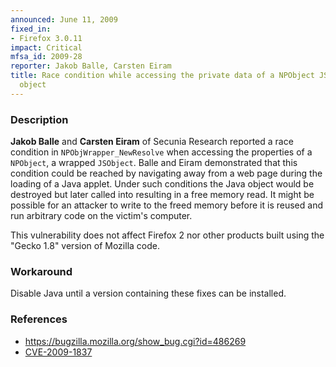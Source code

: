 ```yaml
---
announced: June 11, 2009
fixed_in:
- Firefox 3.0.11
impact: Critical
mfsa_id: 2009-28
reporter: Jakob Balle, Carsten Eiram
title: Race condition while accessing the private data of a NPObject JS wrapper class
  object
---
```


<h3>Description</h3>

<p><strong>Jakob Balle</strong> and <strong>Carsten Eiram</strong> of
Secunia Research reported a race condition
in <code>NPObjWrapper_NewResolve</code> when accessing the properties
of a <code>NPObject</code>, a wrapped <code>JSObject</code>.  Balle
and Eiram demonstrated that this condition could be reached by
navigating away from a web page during the loading of a Java applet.
Under such conditions the Java object would be destroyed but later
called into resulting in a free memory read. It might be possible
for an attacker to write to the freed memory before it is reused and run
arbitrary code on the victim's computer.</p>

<p class="note">This vulnerability does not affect Firefox 2 nor other
products built using the "Gecko 1.8" version of Mozilla code.</p>

<h3>Workaround</h3>

<p>Disable Java until a version containing these fixes can be
installed.</p>

<h3>References</h3>

<ul>
  <li><a href="https://bugzilla.mozilla.org/show_bug.cgi?id=486269">https://bugzilla.mozilla.org/show_bug.cgi?id=486269</a></li>
  <li><a class="ex-ref" href="http://cve.mitre.org/cgi-bin/cvename.cgi?name=CVE-2009-1837">CVE-2009-1837</a></li>
</ul>



